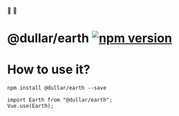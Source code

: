 
:tada: :100:


# @dullar/earth [![npm version](https://badge.fury.io/js/@dullar%2Fearth.svg)](https://badge.fury.io/js/@dullar%2Fearth)

# How to use it?
```shell
npm install @dullar/earth --save

import Earth from "@dullar/earth";
Vue.use(Earth);
```
